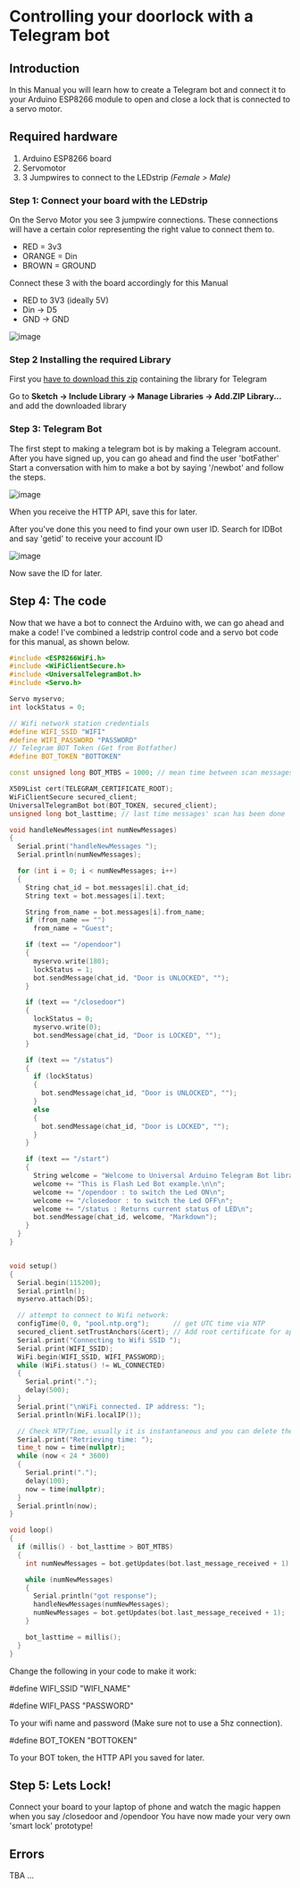 # Controlling your doorlock with a Telegram bot

## Introduction
In this Manual you will learn how to create a Telegram bot and connect it to your Arduino ESP8266 module to open and close a lock that is connected to a servo motor.


## Required hardware
1. Arduino ESP8266 board
2. Servomotor
3. 3 Jumpwires to connect to the LEDstrip *(Female > Male)*


### Step 1: Connect your board with the LEDstrip

On the Servo Motor you see 3 jumpwire connections. These connections will have a certain color representing the right value to connect them to.

- RED = 3v3
- ORANGE = Din
- BROWN = GROUND

Connect these 3 with the board accordingly for this Manual

- RED to 3V3 (ideally 5V)
- Din -> D5
- GND -> GND


![image](https://user-images.githubusercontent.com/74150653/198285625-9179f727-ec87-4fdf-b078-b5d072b3e2d2.png)





### Step 2 Installing the required Library


First you [have to download this zip](https://github.com/witnessmenow/Universal-Arduino-Telegram-Bot/archive/master.zip) containing the library for Telegram

Go to **Sketch -> Include Library -> Manage Libraries -> Add.ZIP Library...** and add the downloaded library


### Step 3: Telegram Bot

The first stept to making a telegram bot is by making a Telegram account. After you have signed up, you can go ahead and find the user 'botFather' Start a conversation with him to make a bot by saying '/newbot' and follow the steps.

![image](https://user-images.githubusercontent.com/74150653/198282770-eca7b0c8-bc08-465b-9b79-f1b76fae7bed.png)

When you receive the HTTP API, save this for later.


After you've done this you need to find your own user ID. Search for IDBot and say 'getid' to receive your account ID

![image](https://user-images.githubusercontent.com/74150653/198282966-aab5880e-3378-42b8-993a-fe0137a2d962.png)


Now save the ID for later.



## Step 4: The code


Now that we have a bot to connect the Arduino with, we can go ahead and make a code! I've combined a ledstrip control code and a servo bot code for this manual, as shown below.

```C++
#include <ESP8266WiFi.h>
#include <WiFiClientSecure.h>
#include <UniversalTelegramBot.h>
#include <Servo.h> 

Servo myservo;
int lockStatus = 0;

// Wifi network station credentials
#define WIFI_SSID "WIFI"
#define WIFI_PASSWORD "PASSWORD"
// Telegram BOT Token (Get from Botfather)
#define BOT_TOKEN "BOTTOKEN"

const unsigned long BOT_MTBS = 1000; // mean time between scan messages

X509List cert(TELEGRAM_CERTIFICATE_ROOT);
WiFiClientSecure secured_client;
UniversalTelegramBot bot(BOT_TOKEN, secured_client);
unsigned long bot_lasttime; // last time messages' scan has been done

void handleNewMessages(int numNewMessages)
{
  Serial.print("handleNewMessages ");
  Serial.println(numNewMessages);

  for (int i = 0; i < numNewMessages; i++)
  {
    String chat_id = bot.messages[i].chat_id;
    String text = bot.messages[i].text;

    String from_name = bot.messages[i].from_name;
    if (from_name == "")
      from_name = "Guest";

    if (text == "/opendoor")
    {
      myservo.write(180);
      lockStatus = 1;
      bot.sendMessage(chat_id, "Door is UNLOCKED", "");
    }

    if (text == "/closedoor")
    {
      lockStatus = 0;
      myservo.write(0);
      bot.sendMessage(chat_id, "Door is LOCKED", "");
    }

    if (text == "/status")
    {
      if (lockStatus)
      {
        bot.sendMessage(chat_id, "Door is UNLOCKED", "");
      }
      else
      {
        bot.sendMessage(chat_id, "Door is LOCKED", "");
      }
    }

    if (text == "/start")
    {
      String welcome = "Welcome to Universal Arduino Telegram Bot library, " + from_name + ".\n";
      welcome += "This is Flash Led Bot example.\n\n";
      welcome += "/opendoor : to switch the Led ON\n";
      welcome += "/closedoor : to switch the Led OFF\n";
      welcome += "/status : Returns current status of LED\n";
      bot.sendMessage(chat_id, welcome, "Markdown");
    }
  }
}


void setup()
{
  Serial.begin(115200);
  Serial.println();
  myservo.attach(D5);

  // attempt to connect to Wifi network:
  configTime(0, 0, "pool.ntp.org");      // get UTC time via NTP
  secured_client.setTrustAnchors(&cert); // Add root certificate for api.telegram.org
  Serial.print("Connecting to Wifi SSID ");
  Serial.print(WIFI_SSID);
  WiFi.begin(WIFI_SSID, WIFI_PASSWORD);
  while (WiFi.status() != WL_CONNECTED)
  {
    Serial.print(".");
    delay(500);
  }
  Serial.print("\nWiFi connected. IP address: ");
  Serial.println(WiFi.localIP());

  // Check NTP/Time, usually it is instantaneous and you can delete the code below.
  Serial.print("Retrieving time: ");
  time_t now = time(nullptr);
  while (now < 24 * 3600)
  {
    Serial.print(".");
    delay(100);
    now = time(nullptr);
  }
  Serial.println(now);
}

void loop()
{
  if (millis() - bot_lasttime > BOT_MTBS)
  {
    int numNewMessages = bot.getUpdates(bot.last_message_received + 1);

    while (numNewMessages)
    {
      Serial.println("got response");
      handleNewMessages(numNewMessages);
      numNewMessages = bot.getUpdates(bot.last_message_received + 1);
    }

    bot_lasttime = millis();
  }
}
```

Change the following in your code to make it work:

#define WIFI_SSID "WIFI_NAME"

#define WIFI_PASS "PASSWORD"


To your wifi name and password (Make sure not to use a 5hz connection).



#define BOT_TOKEN "BOTTOKEN"

To your BOT token, the HTTP API you saved for later.



## Step 5: Lets Lock!

Connect your board to your laptop of phone and watch the magic happen when you say /closedoor and /opendoor
You have now made your very own 'smart lock' prototype!



## Errors

TBA ...
